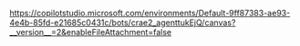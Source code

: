 https://copilotstudio.microsoft.com/environments/Default-9ff87383-ae93-4e4b-85fd-e21685c0431c/bots/crae2_agenttukEjQ/canvas?__version__=2&enableFileAttachment=false
